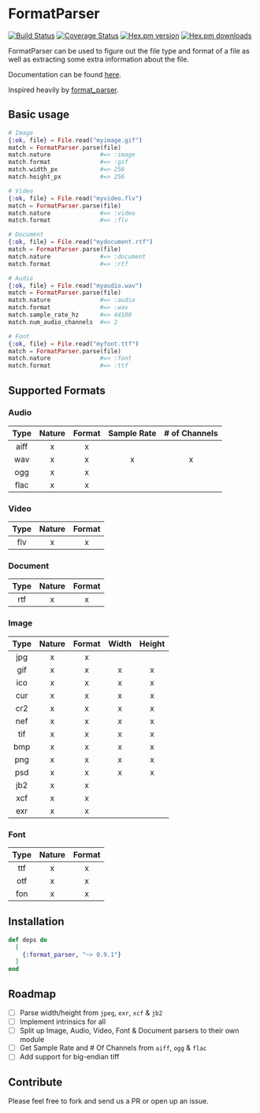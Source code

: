 # FormatParser

[![Build Status](https://travis-ci.org/ahtung/format_parser.ex.svg?branch=master)](https://travis-ci.org/ahtung/format_parser.ex)
[![Coverage Status](https://coveralls.io/repos/ahtung/format_parser.ex/badge.svg?branch=master)](https://coveralls.io/r/ahtung/format_parser.ex?branch=master)
[![Hex.pm version](https://img.shields.io/hexpm/v/format_parser.svg?style=flat-square)](https://hex.pm/packages/format_parser)
[![Hex.pm downloads](https://img.shields.io/hexpm/dt/format_parser.svg)](https://hex.pm/packages/format_parser)

FormatParser can be used to figure out the file type and format of a file as well as extracting some extra information about the file.

Documentation can be found [here](https://hexdocs.pm/format_parser).

Inspired heavily by [format_parser](https://github.com/WeTransfer/format_parser/).

## Basic usage

```elixir
# Image
{:ok, file} = File.read("myimage.gif")
match = FormatParser.parse(file)
match.nature              #=> :image
match.format              #=> :gif
match.width_px            #=> 256
match.height_px           #=> 256

# Video
{:ok, file} = File.read("myvideo.flv")
match = FormatParser.parse(file)
match.nature              #=> :video
match.format              #=> :flv

# Document
{:ok, file} = File.read("mydocument.rtf")
match = FormatParser.parse(file)
match.nature              #=> :document
match.format              #=> :rtf

# Audio
{:ok, file} = File.read("myaudio.wav")
match = FormatParser.parse(file)
match.nature              #=> :audio
match.format              #=> :wav
match.sample_rate_hz      #=> 44100
match.num_audio_channels  #=> 2

# Font
{:ok, file} = File.read("myfont.ttf")
match = FormatParser.parse(file)
match.nature              #=> :font
match.format              #=> :ttf

```

## Supported Formats

### Audio

| Type  | Nature | Format | Sample Rate | # of Channels |
| :---: | :----: | :----: | :---------: | :-----------: |
| aiff  | x      | x      |             |               |
| wav   | x      | x      | x           | x             |
| ogg   | x      | x      |             |               |
| flac  | x      | x      |             |               |

### Video

| Type | Nature | Format |
| :--: | :----: | :----: |
| flv  | x      | x      |

### Document

| Type | Nature | Format |
| :--: | :----: | :----: |
| rtf  | x      | x      |

### Image

| Type | Nature | Format | Width | Height |
| :--: | :----: | :----: | :---: | :----: |
| jpg  | x      | x      |       |        |
| gif  | x      | x      | x     | x      |
| ico  | x      | x      | x     | x      |
| cur  | x      | x      | x     | x      |
| cr2  | x      | x      | x     | x      |
| nef  | x      | x      | x     | x      |
| tif  | x      | x      | x     | x      |
| bmp  | x      | x      | x     | x      |
| png  | x      | x      | x     | x      |
| psd  | x      | x      | x     | x      |
| jb2  | x      | x      |       |        |
| xcf  | x      | x      |       |        |
| exr  | x      | x      |       |        |

### Font

| Type | Nature | Format |
| :--: | :----: | :----: |
| ttf  | x      | x      |
| otf  | x      | x      |
| fon  | x      | x      |

## Installation

```elixir
def deps do
  [
    {:format_parser, "~> 0.9.1"}
  ]
end
```

## Roadmap

- [ ] Parse width/height from `jpeg`, `exr`, `xcf` & `jb2`
- [ ] Implement intrinsics for all
- [ ] Split up Image, Audio, Video, Font & Document parsers to their own module
- [ ] Get Sample Rate and # Of Channels from `aiff`, `ogg` & `flac`
- [ ] Add support for big-endian tiff

## Contribute

Please feel free to fork and send us a PR or open up an issue.
